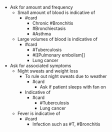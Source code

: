 - Ask for amount and frequency
	- Small amount of blood is indicative of
		- #card
			- Chronic #Bronchitis
			- #Bronchiectasis
			- #Asthma
	- Large volumes of blood is indicative of
		- #card
			- #Tuberculosis
			- #[[Pulmonary embolism]]
			- Lung cancer
- Ask for associated symptoms
	- Night sweats and weight loss
		- To rule out night sweats due to weather
			- #card
				- Ask if patient sleeps with fan on
		- Indicative of
			- #card
				- #Tuberculosis
				- Lung cancer
	- Fever is indicative of
		- #card
			- Infection such as #T, #Bronchitis